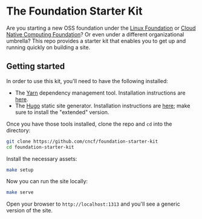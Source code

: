 # The Foundation Starter Kit

Are you starting a new OSS foundation under the [Linux Foundation](https://linuxfoundation.org) or [Cloud Native Computing Foundation](https://cncf.io)? Or even under a different organizational umbrella? This repo provides a starter kit that enables you to get up and running quickly on building a site.

## Getting started

In order to use this kit, you'll need to have the following installed:

* The [Yarn](https://yarnpkg.com/en/) dependency management tool. Installation instructions are [here](https://yarnpkg.com/en/docs/install#mac-stable).
* The [Hugo](https://gohugo.io) static site generator. Installation instructions are [here](https://gohugo.io/getting-started/installing/); make sure to install the "extended" version.


Once you have those tools installed, clone the repo and `cd` into the directory:

```bash
git clone https://github.com/cncf/foundation-starter-kit
cd foundation-starter-kit
```

Install the necessary assets:

```bash
make setup
```

Now you can run the site locally:

```bash
make serve
```

Open your browser to `http://localhost:1313` and you'll see a generic version of the site.